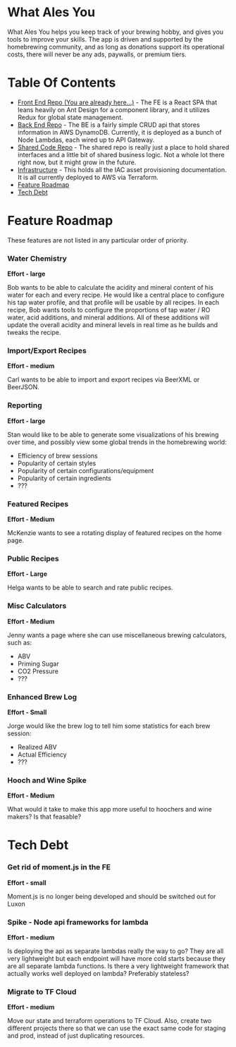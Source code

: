 # What Ales You
What Ales You helps you keep track of your brewing hobby, and gives you tools to improve your skills. The app is driven and supported by the homebrewing community, and as long as donations support its operational costs, there will never be any ads, paywalls, or premium tiers.

# Table Of Contents
- [Front End Repo (You are already here...)](https://github.com/willitsw/brewing-frontend) - The FE is a React SPA that leans heavily on Ant Design for a component library, and it utilizes Redux for global state management.
- [Back End Repo](https://github.com/willitsw/brewing-backend) - The BE is a fairly simple CRUD api that stores information in AWS DynamoDB. Currently, it is deployed as a bunch of Node Lambdas, each wired up to API Gateway.
- [Shared Code Repo](https://github.com/willitsw/brewing-shared) - The shared repo is really just a place to hold shared interfaces and a little bit of shared business logic. Not a whole lot there right now, but it might grow in the future.
- [Infrastructure](https://github.com/willitsw/brewing-infra) - This holds all the IAC asset provisioning documentation. It is all currently deployed to AWS via Terraform.
- [Feature Roadmap](#feature-roadmap)
- [Tech Debt](#tech-debt)


# Feature Roadmap
These features are not listed in any particular order of priority.

### Water Chemistry
**Effort - large**

Bob wants to be able to calculate the acidity and mineral content of his water for each and every recipe. He would like a central place to configure his tap water profile, and that profile will be usable by all recipes. In each recipe, Bob wants tools to configure the proportions of tap water / RO water, acid additions, and mineral additions. All of these additions will update the overall acidity and mineral levels in real time as he builds and tweaks the recipe.

### Import/Export Recipes
**Effort - medium**

Carl wants to be able to import and export recipes via BeerXML or BeerJSON.

### Reporting
**Effort - large**

Stan would like to be able to generate some visualizations of his brewing over time, and possibly view some global trends in the homebrewing world:
- Efficiency of brew sessions
- Popularity of certain styles
- Popularity of certain configurations/equipment
- Popularity of certain ingredients
- ???

### Featured Recipes
**Effort - Medium**

McKenzie wants to see a rotating display of featured recipes on the home page.

### Public Recipes
**Effort - Large**

Helga wants to be able to search and rate public recipes.

### Misc Calculators
**Effort - Medium**

Jenny wants a page where she can use miscellaneous brewing calculators, such as:
- ABV
- Priming Sugar
- CO2 Pressure
- ???

### Enhanced Brew Log
**Effort - Small**

Jorge would like the brew log to tell him some statistics for each brew session:
- Realized ABV
- Actual Efficiency
- ???

### Hooch and Wine Spike
**Effort - Medium**

What would it take to make this app more useful to hoochers and wine makers? Is that feasable?


# Tech Debt

### Get rid of moment.js in the FE
**Effort - small**

Moment.js is no longer being developed and should be switched out for Luxon

### Spike - Node api frameworks for lambda
**Effort - medium**

Is deploying the api as separate lambdas really the way to go? They are all very lightweight but each endpoint will have more cold starts because they are all separate lambda functions. Is there a very lightweight framework that actually works well deployed on lambda? Preferably stateless?

### Migrate to TF Cloud
**Effort - medium**

Move our state and terraform operations to TF Cloud. Also, create two different projects there so that we can use the exact same code for staging and prod, instead of just duplicating resources.